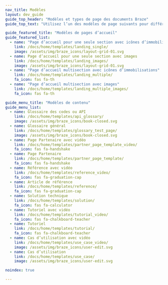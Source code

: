 ```yaml
---
nav_title: Modèles
layout: dev_guide
guide_top_header: "Modèles et types de page des documents Braze"
guide_top_text: "Utilisez l’un des modèles de page suivants pour différencier et structurer les pages de votre documentation Braze. Pour en savoir plus sur les métadonnées des documents, cliquez <a href='/docs/home/metadata/'>ici</a>."

guide_featured_title: "Modèles de pages d’accueil"
guide_featured_list:
  - name: "Page d’accueil pour une seule section avec icônes d’immobilisations"
    link: /docs/home/templates/landing_single/
    image: /assets/img/braze_icons/layout-grid-01.svg
  - name: Page d’accueil pour une seule section avec images
    link: /docs/home/templates/landing_images/
    image: /assets/img/braze_icons/layout-grid-01.svg
  - name: "Page d’accueil multisection avec icônes d’immobilisations"
    link: /docs/home/templates/landing_multiple/
    fa_icon: fas fa-th
  - name: "Page d’accueil multisection avec images"
    link: /docs/home/templates/landing_multiple_images/
    fa_icon: fas fa-th

guide_menu_title: "Modèles de contenu"
guide_menu_list:
  - name: Glossaire des codes ou API
    link: /docs/home/templates/api_glossary/
    image: /assets/img/braze_icons/book-closed.svg
  - name: Glossaire général
    link: /docs/home/templates/glossary_test_page/
    image: /assets/img/braze_icons/book-closed.svg
  - name: Page Partenaire avec vidéo
    link: /docs/home/templates/partner_page_template_video/
    fa_icon: fas fa-handshake
  - name: Page Partenaire
    link: /docs/home/templates/partner_page_template/
    fa_icon: fas fa-handshake
  - name: Référence avec vidéo
    link: /docs/home/templates/reference_video/
    fa_icon: fas fa-graduation-cap
  - name: Article de référence
    link: /docs/home/templates/reference/
    fa_icon: fas fa-graduation-cap
  - name: Solution technique
    link: /docs/home/templates/solution/
    fa_icon: fas fa-calculator
  - name: Tutoriel avec vidéo
    link: /docs/home/templates/tutorial_video/
    fa_icon: fas fa-chalkboard-teacher
  - name: Tutoriel
    link: /docs/home/templates/tutorial/
    fa_icon: fas fa-chalkboard-teacher
  - name: Cas d’utilisation avec vidéo
    link: /docs/home/templates/use_case_video/
    image: /assets/img/braze_icons/user-edit.svg
  - name: Cas d’utilisation
    link: /docs/home/templates/use_case/
    image: /assets/img/braze_icons/user-edit.svg

noindex: true

---
```

